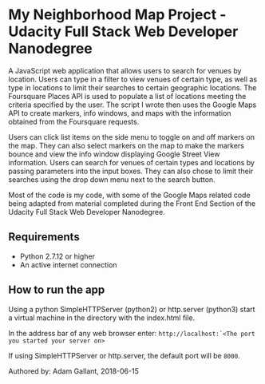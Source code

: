 # My Neighborhood Map Project - Udacity Full Stack Web Developer Nanodegree

A JavaScript web application that allows users to search for venues by location.
Users can type in a filter to view venues of certain type, as well as type in
locations to limit their searches to certain geographic locations. The
Foursquare Places API is used to populate a list of locations meeting the
criteria specified by the user. The script I wrote then uses the Google Maps
API to create markers, info windows, and maps with the information obtained from
the Foursquare requests.

Users can click list items on the side menu to toggle on and off markers on the
map. They can also select markers on the map to make the markers bounce and view
the info window displaying Google Street View information. Users can search for
venues of certain types and locations by passing parameters into the input
boxes. They can also chose to limit their searches using the drop down menu
next to the search button.

Most of the code is my code, with some of the Google Maps related code being
adapted from material completed during the Front End Section of the
Udacity Full Stack Web Developer Nanodegree.

## Requirements

* Python 2.7.12 or higher
* An active internet connection

## How to run the app

Using a python SimpleHTTPServer (python2) or http.server (python3) start a
virtual machine in the directory with the index.html file.

In the address bar of any web browser enter:
``http://localhost:`<The port you started your server on>``

If using SimpleHTTPServer or http.server, the default port will be `8000`.

Authored by: Adam Gallant, 2018-06-15
